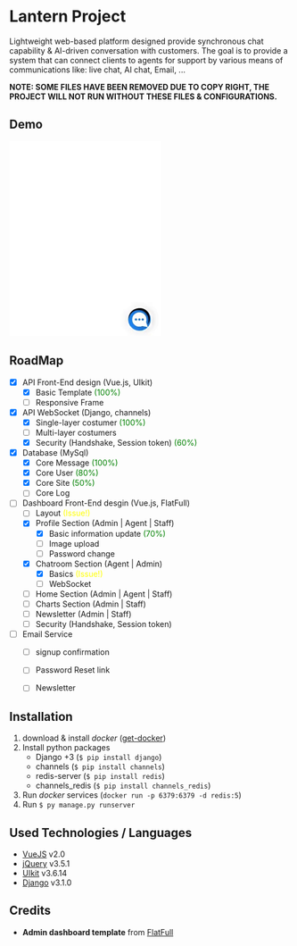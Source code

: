 # Lantern Project
Lightweight web-based platform designed provide synchronous chat capability &amp; AI-driven conversation with customers. The goal is to provide a system that can connect clients to agents for support by various means of communications like: live chat, AI chat, Email, ...

**NOTE: SOME FILES HAVE BEEN REMOVED DUE TO COPY RIGHT, THE PROJECT WILL NOT RUN WITHOUT THESE FILES & CONFIGURATIONS.**

## Demo
![gif](https://github.com/keivanipchihagh/Lantern-Project/blob/main/README%20files/gif-1.gif)

## RoadMap
- [x] API Front-End design (Vue.js, UIkit)
	- [x] Basic Template <span style="color:green"> (100%)</span>
	- [ ] Responsive Frame	
- [x] API WebSocket (Django, channels)
	- [x] Single-layer costumer <span style="color:green"> (100%)</span>
	- [ ] Multi-layer costumers
	- [x] Security (Handshake, Session token) <span style="color:green"> (60%)</span>
- [x] Database (MySql)
	- [x] Core Message <span style="color:green"> (100%)</span>
	- [x] Core User <span style="color:green"> (80%)</span>
	- [x] Core Site <span style="color:green"> (50%)</span>
	- [ ] Core Log
- [ ] Dashboard Front-End desgin (Vue.js, FlatFull)
	- [ ] Layout <span style="color:yellow"> (Issue!)</span>
	- [x] Profile Section (Admin | Agent | Staff)
		- [x] Basic information update <span style="color:green"> (70%)</span>
		- [ ] Image upload
		- [ ] Password change
	- [x] Chatroom Section (Agent | Admin)
		- [x] Basics <span style="color:yellow"> (Issue!)</span>
		- [ ] WebSocket
	- [ ] Home Section (Admin | Agent | Staff)
	- [ ] Charts Section (Admin | Staff)
	- [ ] Newsletter (Admin | Staff)
	- [ ] Security (Handshake, Session token)
- [ ] Email Service
	- [ ] signup confirmation
	- [ ] Password Reset link
	- [ ] Newsletter


## Installation
1. download & install *docker* ([get-docker](https://docs.docker.com/get-docker/))
2. Install python packages
	- Django +3 (```$ pip install django```)
	- channels (```$ pip install channels```)
 	- redis-server (```$ pip install redis```)
 	- channels_redis (```$ pip install channels_redis```)
3. Run *docker* services (```docker run -p 6379:6379 -d redis:5```)
4. Run ```$ py manage.py runserver ```

## Used Technologies / Languages
- [VueJS](www.vuejs.org) v2.0
- [jQuery](www.jquery.com) v3.5.1
- [UIkit](www.getuikit.com) v3.6.14
- [Django](www.djangoproject.com) v3.1.0

## Credits
- **Admin dashboard template** from [FlatFull](https://flatfull.com)
 

